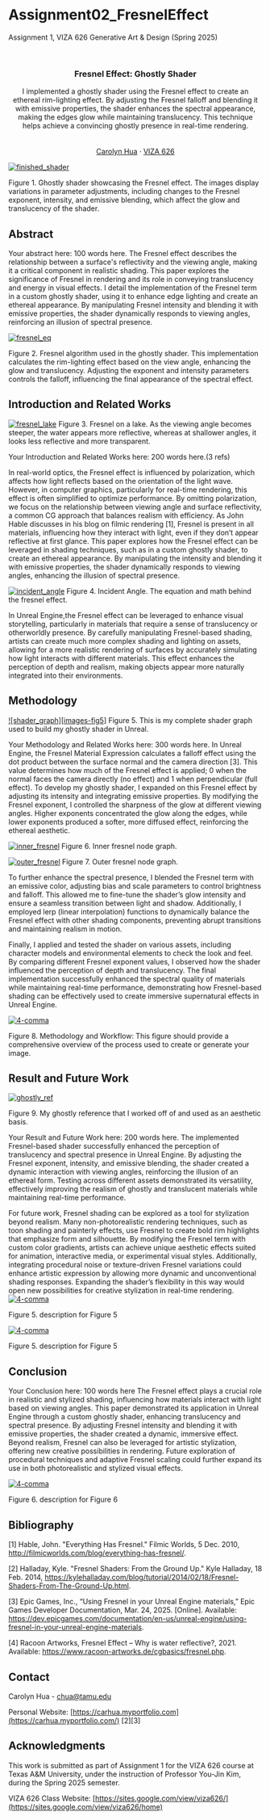 # Assignment02_FresnelEffect
<!-- Improved compatibility of back to top link: See: https://github.com/othneildrew/Best-README-Template/pull/73 -->
<a id="readme-top"></a>

<!-- PROJECT SHIELDS -->
<!--
*** I'm using markdown "reference style" links for readability.
*** Reference links are enclosed in brackets [ ] instead of parentheses ( ).
*** See the bottom of this document for the declaration of the reference variables
*** for contributors-url, forks-url, etc. This is an optional, concise syntax you may use.
*** https://www.markdownguide.org/basic-syntax/#reference-style-links
-->


Assignment 1, VIZA 626 Generative Art &amp; Design (Spring 2025)

<!-- PROJECT LOGO -->
<br />
<div align="center">
  </a>

  <h3 align="center">Fresnel Effect: Ghostly Shader</h3>

  <p align="center">
    I implemented a ghostly shader using the Fresnel effect to create an ethereal rim-lighting effect. By adjusting the Fresnel falloff and blending it with emissive properties, the shader enhances the spectral appearance, making the edges glow while maintaining translucency. This technique helps achieve a convincing ghostly presence in real-time rendering.
    <br />
    <a  /> 
    <br />
    <br />
    <a href="https://carhua.myportfolio.com">Carolyn Hua</a>
    &middot;
    <a href="https://sites.google.com/view/viza626/home">VIZA 626</a>
  </p>
</div>

[![finished_shader][images-fig1]](https://example.com)

Figure 1. Ghostly shader showcasing the Fresnel effect. The images display variations in parameter adjustments, including changes to the Fresnel exponent, intensity, and emissive blending, which affect the glow and translucency of the shader.

<!-- Abstract -->
## Abstract
Your abstract here: 100 words here.
The Fresnel effect describes the relationship between a surface's reflectivity and the viewing angle, making it a critical component in realistic shading. This paper explores the significance of Fresnel in rendering and its role in conveying translucency and energy in visual effects. I detail the implementation of the Fresnel term in a custom ghostly shader, using it to enhance edge lighting and create an ethereal appearance. By manipulating Fresnel intensity and blending it with emissive properties, the shader dynamically responds to viewing angles, reinforcing an illusion of spectral presence. 

[![fresnel_eq][images-fig2]](https://example.com)

Figure 2. Fresnel algorithm used in the ghostly shader. This implementation calculates the rim-lighting effect based on the view angle, enhancing the glow and translucency. Adjusting the exponent and intensity parameters controls the falloff, influencing the final appearance of the spectral effect.

<!-- Introduction and Related Works -->
## Introduction and Related Works

[![fresnel_lake][images-fig3]](https://example.com)
Figure 3. Fresnel on a lake. As the viewing angle becomes steeper, the water appears more reflective, whereas at shallower angles, it looks less reflective and more transparent.

Your Introduction and Related Works here: 200 words here.(3 refs)

In real-world optics, the Fresnel effect is influenced by polarization, which affects how light reflects based on the orientation of the light wave. However, in computer graphics, particularly for real-time rendering, this effect is often simplified to optimize performance. By omitting polarization, we focus on the relationship between viewing angle and surface reflectivity, a common CG approach that balances realism with efficiency. As John Hable discusses in his blog on filmic rendering [1], Fresnel is present in all materials, influencing how they interact with light, even if they don’t appear reflective at first glance.
This paper explores how the Fresnel effect can be leveraged in shading techniques, such as in a custom ghostly shader, to create an ethereal appearance. By manipulating the intensity and blending it with emissive properties, the shader dynamically responds to viewing angles, enhancing the illusion of spectral presence.

[![incident_angle][images-fig4]](https://example.com)
Figure 4. Incident Angle. The equation and math behind the fresnel effect. 

In Unreal Engine,the Fresnel effect can be leveraged to enhance visual storytelling, particularly in materials that require a sense of translucency or otherworldly presence. By carefully manipulating Fresnel-based shading, artists can create much more complex shading and lighting on assets, allowing for a more realistic rendering of surfaces by accurately simulating how light interacts with different materials. This effect enhances the perception of depth and realism, making objects appear more naturally integrated into their environments.


## Methodology

[![shader_graph][images-fig5]](https://example.com)
Figure 5. This is my complete shader graph used to build my ghostly shader in Unreal. 

Your Methodology and Related Works here: 300 words here.
In Unreal Engine, the Fresnel Material Expression calculates a falloff effect using the dot product between the surface normal and the camera direction [3]. This value determines how much of the Fresnel effect is applied; 0 when the normal faces the camera directly (no effect) and 1 when perpendicular (full effect). To develop my ghostly shader, I expanded on this Fresnel effect by adjusting its intensity and integrating emissive properties. By modifying the Fresnel exponent, I controlled the sharpness of the glow at different viewing angles. Higher exponents concentrated the glow along the edges, while lower exponents produced a softer, more diffused effect, reinforcing the ethereal aesthetic.

[![inner_fresnel][images-fig6]](https://example.com)
Figure 6. Inner fresnel node graph. 


[![outer_fresnel][images-fig7]](https://example.com)
Figure 7. Outer fresnel node graph. 

To further enhance the spectral presence, I blended the Fresnel term with an emissive color, adjusting bias and scale parameters to control brightness and falloff. This allowed me to fine-tune the shader’s glow intensity and ensure a seamless transition between light and shadow. Additionally, I employed lerp (linear interpolation) functions to dynamically balance the Fresnel effect with other shading components, preventing abrupt transitions and maintaining realism in motion.

Finally, I applied and tested the shader on various assets, including character models and environmental elements to check the look and feel. By comparing different Fresnel exponent values, I observed how the shader influenced the perception of depth and translucency. The final implementation successfully enhanced the spectral quality of materials while maintaining real-time performance, demonstrating how Fresnel-based shading can be effectively used to create immersive supernatural effects in Unreal Engine.

[![4-comma][images-fig8]](https://example.com)

Figure 8. Methodology and Workflow: This figure should provide a comprehensive overview of the process used to create or generate your image.

## Result and Future Work

[![ghostly_ref][images-fig9]](https://example.com)

Figure 9. My ghostly reference that I worked off of and used as an aesthetic basis. 

Your Result and Future Work here: 200 words here.
The implemented Fresnel-based shader successfully enhanced the perception of translucency and spectral presence in Unreal Engine. By adjusting the Fresnel exponent, intensity, and emissive blending, the shader created a dynamic interaction with viewing angles, reinforcing the illusion of an ethereal form. Testing across different assets demonstrated its versatility, effectively improving the realism of ghostly and translucent materials while maintaining real-time performance.

For future work, Fresnel shading can be explored as a tool for stylization beyond realism. Many non-photorealistic rendering techniques, such as toon shading and painterly effects, use Fresnel to create bold rim highlights that emphasize form and silhouette. By modifying the Fresnel term with custom color gradients, artists can achieve unique aesthetic effects suited for animation, interactive media, or experimental visual styles. Additionally, integrating procedural noise or texture-driven Fresnel variations could enhance artistic expression by allowing more dynamic and unconventional shading responses. Expanding the shader’s flexibility in this way would open new possibilities for creative stylization in real-time rendering.
[![4-comma][images-figToon]](https://example.com)

Figure 5. description for Figure 5

[![4-comma][images-figToon]](https://example.com)

Figure 5. description for Figure 5

## Conclusion
Your Conclusion here: 100 words here
The Fresnel effect plays a crucial role in realistic and stylized shading, influencing how materials interact with light based on viewing angles. This paper demonstrated its application in Unreal Engine through a custom ghostly shader, enhancing translucency and spectral presence. By adjusting Fresnel intensity and blending it with emissive properties, the shader created a dynamic, immersive effect. Beyond realism, Fresnel can also be leveraged for artistic stylization, offering new creative possibilities in rendering. Future exploration of procedural techniques and adaptive Fresnel scaling could further expand its use in both photorealistic and stylized visual effects.

[![4-comma][images-fig6]](https://example.com)

Figure 6. description for Figure 6

<!-- Bibliography -->
## Bibliography 
[1] Hable, John. "Everything Has Fresnel." Filmic Worlds, 5 Dec. 2010, http://filmicworlds.com/blog/everything-has-fresnel/.

[2] Halladay, Kyle. "Fresnel Shaders: From the Ground Up." Kyle Halladay, 18 Feb. 2014, https://kylehalladay.com/blog/tutorial/2014/02/18/Fresnel-Shaders-From-The-Ground-Up.html.

[3] Epic Games, Inc., “Using Fresnel in your Unreal Engine materials,” Epic Games Developer Documentation, Mar. 24, 2025. [Online]. Available: https://dev.epicgames.com/documentation/en-us/unreal-engine/using-fresnel-in-your-unreal-engine-materials.

[4] Racoon Artworks, Fresnel Effect – Why is water reflective?, 2021. Available: https://www.racoon-artworks.de/cgbasics/fresnel.php.

<!-- CONTACT -->
## Contact

Carolyn Hua - chua@tamu.edu

Personal Website: [https://carhua.myportfolio.com](https://carhua.myportfolio.com/)
[2][3]




<!-- ACKNOWLEDGMENTS -->
## Acknowledgments

This work is submitted as part of Assignment 1 for the VIZA 626 course at Texas A&M University, under the instruction of Professor You-Jin Kim, during the Spring 2025 semester.

VIZA 626 Class Website: [https://sites.google.com/view/viza626/](https://sites.google.com/view/viza626/home)

<!-- MARKDOWN LINKS & IMAGES -->
<!-- https://www.markdownguide.org/basic-syntax/#reference-style-links -->
[contributors-shield]: https://img.shields.io/github/contributors/othneildrew/Best-README-Template.svg?style=for-the-badge
[contributors-url]: https://github.com/othneildrew/Best-README-Template/graphs/contributors
[forks-shield]: https://img.shields.io/github/forks/othneildrew/Best-README-Template.svg?style=for-the-badge
[forks-url]: https://github.com/othneildrew/Best-README-Template/network/members
[stars-shield]: https://img.shields.io/github/stars/othneildrew/Best-README-Template.svg?style=for-the-badge
[stars-url]: https://github.com/othneildrew/Best-README-Template/stargazers
[issues-shield]: https://img.shields.io/github/issues/othneildrew/Best-README-Template.svg?style=for-the-badge
[issues-url]: https://github.com/othneildrew/Best-README-Template/issues
[license-shield]: https://img.shields.io/github/license/othneildrew/Best-README-Template.svg?style=for-the-badge
[license-url]: https://github.com/othneildrew/Best-README-Template/blob/master/LICENSE.txt
[linkedin-shield]: https://img.shields.io/badge/-LinkedIn-black.svg?style=for-the-badge&logo=linkedin&colorB=555
[linkedin-url]: https://linkedin.com/in/othneildrew
[product-screenshot]: images/screenshot.png
[images-fig1]: Assignment02_pics/ghostly_shader_finished.png
[images-fig2]: Assignment02_pics/fig2.jpg
[images-fig3]: Assignment02_pics/fig3.jpg
[images-fig4]: Assignment02_pics/fig4.png
[images-figToon]: Assignment02_pics/Toon-shader.jpg
[images-fig6]: Assignment02_pics/fig6.png
[images-fig7]: Assignment02_pics/fig6.png
[images-fig8]: Assignment02_pics/fig6.png
[images-fig9]: Assignment02_pics/ghostly_ref.png
[images-fig10]: Assignment02_pics/fig6.png
[Next.js]: https://img.shields.io/badge/next.js-000000?style=for-the-badge&logo=nextdotjs&logoColor=white
[Next-url]: https://nextjs.org/
[React.js]: https://img.shields.io/badge/React-20232A?style=for-the-badge&logo=react&logoColor=61DAFB
[React-url]: https://reactjs.org/
[Vue.js]: https://img.shields.io/badge/Vue.js-35495E?style=for-the-badge&logo=vuedotjs&logoColor=4FC08D
[Vue-url]: https://vuejs.org/
[Angular.io]: https://img.shields.io/badge/Angular-DD0031?style=for-the-badge&logo=angular&logoColor=white
[Angular-url]: https://angular.io/
[Svelte.dev]: https://img.shields.io/badge/Svelte-4A4A55?style=for-the-badge&logo=svelte&logoColor=FF3E00
[Svelte-url]: https://svelte.dev/
[Laravel.com]: https://img.shields.io/badge/Laravel-FF2D20?style=for-the-badge&logo=laravel&logoColor=white
[Laravel-url]: https://laravel.com
[Bootstrap.com]: https://img.shields.io/badge/Bootstrap-563D7C?style=for-the-badge&logo=bootstrap&logoColor=white
[Bootstrap-url]: https://getbootstrap.com
[JQuery.com]: https://img.shields.io/badge/jQuery-0769AD?style=for-the-badge&logo=jquery&logoColor=white
[JQuery-url]: https://jquery.com 
